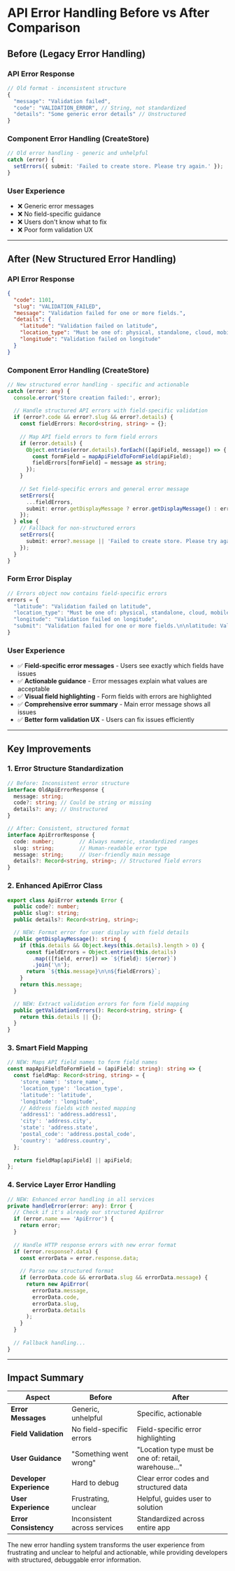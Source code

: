 # API Error Handling Before vs After Comparison

## Before (Legacy Error Handling)

### API Error Response
```javascript
// Old format - inconsistent structure
{
  "message": "Validation failed",
  "code": "VALIDATION_ERROR", // String, not standardized
  "details": "Some generic error details" // Unstructured
}
```

### Component Error Handling (CreateStore)
```typescript
// Old error handling - generic and unhelpful
catch (error) {
  setErrors({ submit: 'Failed to create store. Please try again.' });
}
```

### User Experience
- ❌ Generic error messages
- ❌ No field-specific guidance  
- ❌ Users don't know what to fix
- ❌ Poor form validation UX

---

## After (New Structured Error Handling)

### API Error Response
```json
{
  "code": 1101,
  "slug": "VALIDATION_FAILED",
  "message": "Validation failed for one or more fields.",
  "details": {
    "latitude": "Validation failed on latitude",
    "location_type": "Must be one of: physical, standalone, cloud, mobile, retail, warehouse, outlet, kiosk, online, popup",
    "longitude": "Validation failed on longitude"
  }
}
```

### Component Error Handling (CreateStore)
```typescript
// New structured error handling - specific and actionable
catch (error: any) {
  console.error('Store creation failed:', error);
  
  // Handle structured API errors with field-specific validation
  if (error?.code && error?.slug && error?.details) {
    const fieldErrors: Record<string, string> = {};
    
    // Map API field errors to form field errors
    if (error.details) {
      Object.entries(error.details).forEach(([apiField, message]) => {
        const formField = mapApiFieldToFormField(apiField);
        fieldErrors[formField] = message as string;
      });
    }
    
    // Set field-specific errors and general error message
    setErrors({
      ...fieldErrors,
      submit: error.getDisplayMessage ? error.getDisplayMessage() : error.message
    });
  } else {
    // Fallback for non-structured errors
    setErrors({ 
      submit: error?.message || 'Failed to create store. Please try again.' 
    });
  }
}
```

### Form Error Display
```typescript
// Errors object now contains field-specific errors
errors = {
  "latitude": "Validation failed on latitude",
  "location_type": "Must be one of: physical, standalone, cloud, mobile, retail, warehouse, outlet, kiosk, online, popup", 
  "longitude": "Validation failed on longitude",
  "submit": "Validation failed for one or more fields.\n\nlatitude: Validation failed on latitude\nlocation_type: Must be one of: physical, standalone, cloud, mobile, retail, warehouse, outlet, kiosk, online, popup\nlongitude: Validation failed on longitude"
}
```

### User Experience
- ✅ **Field-specific error messages** - Users see exactly which fields have issues
- ✅ **Actionable guidance** - Error messages explain what values are acceptable
- ✅ **Visual field highlighting** - Form fields with errors are highlighted  
- ✅ **Comprehensive error summary** - Main error message shows all issues
- ✅ **Better form validation UX** - Users can fix issues efficiently

---

## Key Improvements

### 1. Error Structure Standardization
```typescript
// Before: Inconsistent error structure
interface OldApiErrorResponse {
  message: string;
  code?: string; // Could be string or missing
  details?: any; // Unstructured
}

// After: Consistent, structured format
interface ApiErrorResponse {
  code: number;        // Always numeric, standardized ranges
  slug: string;        // Human-readable error type
  message: string;     // User-friendly main message
  details?: Record<string, string>; // Structured field errors
}
```

### 2. Enhanced ApiError Class
```typescript
export class ApiError extends Error {
  public code?: number;
  public slug?: string;
  public details?: Record<string, string>;

  // NEW: Format error for user display with field details
  public getDisplayMessage(): string {
    if (this.details && Object.keys(this.details).length > 0) {
      const fieldErrors = Object.entries(this.details)
        .map(([field, error]) => `${field}: ${error}`)
        .join('\n');
      return `${this.message}\n\n${fieldErrors}`;
    }
    return this.message;
  }

  // NEW: Extract validation errors for form field mapping
  public getValidationErrors(): Record<string, string> {
    return this.details || {};
  }
}
```

### 3. Smart Field Mapping
```typescript
// NEW: Maps API field names to form field names
const mapApiFieldToFormField = (apiField: string): string => {
  const fieldMap: Record<string, string> = {
    'store_name': 'store_name',
    'location_type': 'location_type',
    'latitude': 'latitude',
    'longitude': 'longitude',
    // Address fields with nested mapping
    'address1': 'address.address1',
    'city': 'address.city',
    'state': 'address.state',
    'postal_code': 'address.postal_code',
    'country': 'address.country',
  };
  
  return fieldMap[apiField] || apiField;
};
```

### 4. Service Layer Error Handling
```typescript
// NEW: Enhanced error handling in all services
private handleError(error: any): Error {
  // Check if it's already our structured ApiError
  if (error.name === 'ApiError') {
    return error;
  }
  
  // Handle HTTP response errors with new error format
  if (error.response?.data) {
    const errorData = error.response.data;
    
    // Parse new structured format
    if (errorData.code && errorData.slug && errorData.message) {
      return new ApiError(
        errorData.message,
        errorData.code,
        errorData.slug,
        errorData.details
      );
    }
  }
  
  // Fallback handling...
}
```

---

## Impact Summary

| Aspect | Before | After |
|--------|--------|-------|
| **Error Messages** | Generic, unhelpful | Specific, actionable |
| **Field Validation** | No field-specific errors | Field-specific error highlighting |
| **User Guidance** | "Something went wrong" | "Location type must be one of: retail, warehouse..." |
| **Developer Experience** | Hard to debug | Clear error codes and structured data |
| **User Experience** | Frustrating, unclear | Helpful, guides user to solution |
| **Error Consistency** | Inconsistent across services | Standardized across entire app |

The new error handling system transforms the user experience from frustrating and unclear to helpful and actionable, while providing developers with structured, debuggable error information.
